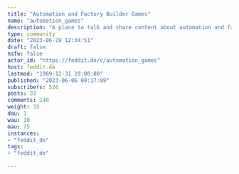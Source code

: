 ```yaml
---
title: "Automation and Factory Builder Games" 
name: "automation_games"
description: "A place to talk and share content about automation and factory builder games. ::: spoiler icon attributionFactory icons created by vectorsmarket15 - Flaticonhttps://www.flaticon.com/free-icons/factory:::"
type: community
date: "2023-06-29 12:34:51"
draft: false
nsfw: false
actor_id: "https://feddit.de/c/automation_games"
host: feddit.de
lastmod: "1969-12-31 19:00:00"
published: "2023-06-06 00:17:09"
subscribers: 526
posts: 33
comments: 140
weight: 33
dau: 1
wau: 10
mau: 75
instances:
- "feddit_de"
tags: 
- "feddit_de"

---
```

